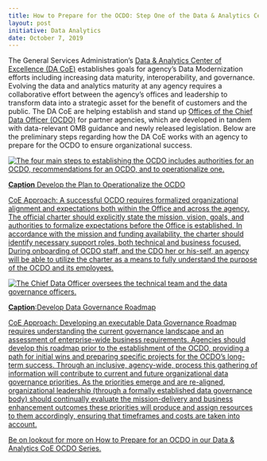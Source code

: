 ```yaml
---
title: How to Prepare for the OCDO: Step One of the Data & Analytics Center of Excellence Approach
layout: post
initiative: Data Analytics
date: October 7, 2019
---
```


The General Services Administration’s <a href="https://coe.gsa.gov/coe/data-analytics.html">Data & Analytics Center of Excellence (DA CoE)</a> establishes goals for agency’s Data Modernization efforts including increasing data maturity, interoperability, and governance. Evolving the data and analytics maturity at any agency requires a collaborative effort between the agency’s offices and leadership to transform data into a strategic asset for the benefit of customers and the public. The DA CoE are helping establish and stand up <a href="https://coe.gsa.gov/2019/06/25/da-update-4.html">Offices of the Chief Data Officer (OCDO)</a>  for partner agencies, which are developed in tandem with data-relevant OMB guidance and newly released legislation. Below are the preliminary steps regarding how the DA CoE works with an agency to prepare for the OCDO to ensure organizational success.

<a href="{{site.baseurl}}/images/StepstoEstablishOCDO.png" target="_blank" rel="noopener noreferrer">
<img src="{{site.baseurl}}/images/StepstoEstablishOCDO.png" alt="The four main steps to establishing the OCDO includes authorities for an OCDO, recommendations for an OCDO, and to operationalize one.">

**Caption** Develop the Plan to Operationalize the OCDO

CoE Approach:  A successful OCDO requires formalized organizational alignment and expectations both within the Office and 
across the agency. The official charter should explicitly state the mission, vision, goals, and authorities to formalize 
expectations before the Office is established. In accordance with the mission and funding availability, the charter should 
identify necessary support roles, both technical and business focused. During onboarding of OCDO staff, and the CDO her or 
his-self, an agency will be able to utilize the charter as a means to fully understand the purpose of the OCDO and its 
employees.

<a href="{{site.baseurl}}/images/OCDOOrgChart.png" target="_blank" rel="noopener noreferrer">
<img src="{{site.baseurl}}/images/OCDOOrgChart.png" alt="The Chief Data Officer oversees the technical team and the data governance officers.">
  
**Caption**:Develop Data Governance Roadmap

CoE Approach: Developing an executable Data Governance Roadmap requires understanding  the current governance landscape and 
an assessment of enterprise-wide business requirements. Agencies should develop this roadmap prior to the establishment of 
the OCDO, providing a path for initial wins and preparing specific projects for the OCDO’s long-term success. Through an 
inclusive, agency-wide, process this gathering of information will contribute to current and future organizational data 
governance priorities. As the priorities emerge and are re-aligned, organizational leadership (through a formally established 
data governance body) should continually evaluate the mission-delivery and business enhancement outcomes these priorities 
will produce and assign resources to them accordingly, ensuring that timeframes and costs are taken into account. 

Be on lookout for more on How to Prepare for an OCDO in our Data & Analytics CoE OCDO Series.
